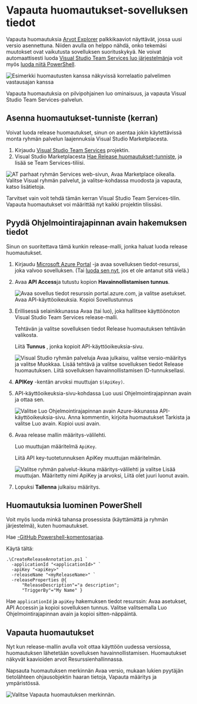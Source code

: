 <properties
    pageTitle="Vapauta huomautusten hakemuksen tiedot | Microsoft Azure"
    description="Lisää käyttöönoton tai korostaaksesi hakemuksen tiedot arvot explorer kaavioiden luominen."
    services="application-insights"
    documentationCenter=".net"
    authors="alancameronwills"
    manager="douge"/>

<tags
    ms.service="application-insights"
    ms.workload="tbd"
    ms.tgt_pltfrm="ibiza"
    ms.devlang="na"
    ms.topic="article"
    ms.date="06/28/2016"
    ms.author="awills"/>

# <a name="release-annotations-in-application-insights"></a>Vapauta huomautukset-sovelluksen tiedot

Vapauta huomautuksia [Arvot Explorer](app-insights-metrics-explorer.md) palkkikaaviot näyttävät, jossa uusi versio asennettuna. Niiden avulla on helppo nähdä, onko tekemäsi muutokset ovat vaikutusta sovelluksen suorituskykyä. Ne voivat automaattisesti luoda [Visual Studio Team Services luo järjestelmän](https://www.visualstudio.com/en-us/get-started/build/build-your-app-vs)ja voit myös [luoda niitä PowerShell](#create-annotations-from-powershell).

![Esimerkki huomautusten kanssa näkyvissä korrelaatio palvelimen vastausajan kanssa](./media/app-insights-annotations/00.png)

Vapauta huomautuksia on pilvipohjainen luo ominaisuus, ja vapauta Visual Studio Team Services-palvelun. 

## <a name="install-the-annotations-extension-one-time"></a>Asenna huomautukset-tunniste (kerran)

Voivat luoda release huomautukset, sinun on asentaa jokin käytettävissä monta ryhmän palvelun laajennuksia Visual Studio Marketplacesta.

1. Kirjaudu [Visual Studio Team Services](https://www.visualstudio.com/en-us/get-started/setup/sign-up-for-visual-studio-online) projektin.
2. Visual Studio Marketplacesta [Hae Release huomautukset-tunniste](https://marketplace.visualstudio.com/items/ms-appinsights.appinsightsreleaseannotations), ja lisää se Team Services-tiliisi.

![AT parhaat ryhmän Services web-sivun, Avaa Marketplace oikealla. Valitse Visual ryhmän palvelut, ja valitse-kohdassa muodosta ja vapauta, katso lisätietoja.](./media/app-insights-annotations/10.png)

Tarvitset vain voit tehdä tämän kerran Visual Studio Team Services-tilin. Vapauta huomautukset voi määrittää nyt kaikki projektin tilissäsi. 

## <a name="get-an-api-key-from-application-insights"></a>Pyydä Ohjelmointirajapinnan avain hakemuksen tiedot

Sinun on suoritettava tämä kunkin release-malli, jonka haluat luoda release huomautukset.


1. Kirjaudu [Microsoft Azure Portal](https://portal.azure.com) -ja avaa sovelluksen tiedot-resurssi, joka valvoo sovelluksen. (Tai [luoda sen nyt](app-insights-overview.md), jos et ole antanut sitä vielä.)
2. Avaa **API Access**ja tutustu kopion **Havainnollistamisen tunnus**.

    ![Avaa sovellus tiedot resurssin portal.azure.com, ja valitse asetukset. Avaa API-käyttöoikeuksia. Kopioi Sovellustunnus](./media/app-insights-annotations/20.png)

2. Erillisessä selainikkunassa Avaa (tai luo), joka hallitsee käyttöönoton Visual Studio Team Services release-malli. 

    Tehtävän ja valitse sovelluksen tiedot Release huomautuksen tehtävän valikosta.

    Liitä **Tunnus** , jonka kopioit API-käyttöoikeuksia-sivu.

    ![Visual Studio ryhmän palveluja Avaa julkaisu, valitse versio-määritys ja valitse Muokkaa. Lisää tehtävä ja valitse sovelluksen tiedot Release huomautuksen. Liitä sovelluksen havainnollistamisen ID-tunnuksellasi.](./media/app-insights-annotations/30.png)

3. **APIKey** -kentän arvoksi muuttujan `$(ApiKey)`.

4. API-käyttöoikeuksia-sivu-kohdassa Luo uusi Ohjelmointirajapinnan avain ja ottaa sen.

    ![Valitse Luo Ohjelmointirajapinnan avain Azure-ikkunassa API-käyttöoikeuksia-sivu. Anna kommentin, kirjoita huomautukset Tarkista ja valitse Luo avain. Kopioi uusi avain.](./media/app-insights-annotations/40.png)

4. Avaa release mallin määritys-välilehti.

    Luo muuttujan määritelmä `ApiKey`.

    Liitä API key-tuotetunnuksen ApiKey muuttujan määritelmän.

    ![Valitse ryhmän palvelut-ikkuna määritys-välilehti ja valitse Lisää muuttujan. Määritetty nimi ApiKey ja arvoksi, Liitä olet juuri luonut avain.](./media/app-insights-annotations/50.png)


5. Lopuksi **Tallenna** julkaisu määritys.

## <a name="create-annotations-from-powershell"></a>Huomautuksia luominen PowerShell

Voit myös luoda minkä tahansa prosessista (käyttämättä ja ryhmän järjestelmä), kuten huomautukset. 

Hae [-GitHub Powershell-komentosarjaa](https://github.com/Microsoft/ApplicationInsights-Home/blob/master/API/CreateReleaseAnnotation.ps1).

Käytä tältä:

    .\CreateReleaseAnnotation.ps1 `
      -applicationId "<applicationId>" `
      -apiKey "<apiKey>" `
      -releaseName "<myReleaseName>" `
      -releaseProperties @{
          "ReleaseDescription"="a description";
          "TriggerBy"="My Name" }

Hae `applicationId` ja `apiKey` hakemuksen tiedot resurssin: Avaa asetukset, API Accessin ja kopioi sovelluksen tunnus. Valitse valitsemalla Luo Ohjelmointirajapinnan avain ja kopioi sitten-näppäintä. 

## <a name="release-annotations"></a>Vapauta huomautukset

Nyt kun release-mallin avulla voit ottaa käyttöön uudessa versiossa, huomautuksen lähetetään sovelluksen havainnollistamisen. Huomautukset näkyvät kaavioiden arvot Resurssienhallinnassa.

Napsauta huomautuksen merkinnän Avaa versio, mukaan lukien pyytäjän tietolähteen ohjausobjektin haaran tietoja, Vapauta määritys ja ympäristössä.


![Valitse Vapauta huomautuksen merkinnän.](./media/app-insights-annotations/60.png)
